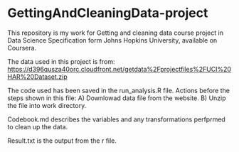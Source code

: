 # GettingAndCleaningData-project

This repository is my work for Getting and cleaning data course project in Data Science Specification form Johns Hopkins University, available on Coursera.

The data used in this project is from: 
https://d396qusza40orc.cloudfront.net/getdata%2Fprojectfiles%2FUCI%20HAR%20Dataset.zip


The code used has been saved in the run_analysis.R file. 
Actions before the steps shown in this file: A) Downlowad data file from the website.
                                             B) Unzip the file into work directory.
  
Codebook.md describes the variables and any transformations perfprmed to clean up the data.

Result.txt is the output from the r file. 
